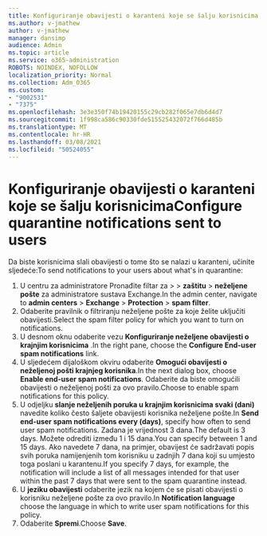 ```yaml
---
title: Konfiguriranje obavijesti o karanteni koje se šalju korisnicima
ms.author: v-jmathew
author: v-jmathew
manager: dansimp
audience: Admin
ms.topic: article
ms.service: o365-administration
ROBOTS: NOINDEX, NOFOLLOW
localization_priority: Normal
ms.collection: Adm_O365
ms.custom:
- "9002531"
- "7375"
ms.openlocfilehash: 3e3e350f74b19420155c29cb282f065e7db6d4d7
ms.sourcegitcommit: 1f998ca586c90330fde515525432072f766d485b
ms.translationtype: MT
ms.contentlocale: hr-HR
ms.lasthandoff: 03/08/2021
ms.locfileid: "50524055"
---
```

# <a name="configure-quarantine-notifications-sent-to-users"></a><span data-ttu-id="829e2-102">Konfiguriranje obavijesti o karanteni koje se šalju korisnicima</span><span class="sxs-lookup"><span data-stu-id="829e2-102">Configure quarantine notifications sent to users</span></span>

<span data-ttu-id="829e2-103">Da biste korisnicima slali obavijesti o tome što se nalazi u karanteni, učinite sljedeće:</span><span class="sxs-lookup"><span data-stu-id="829e2-103">To send notifications to your users about what's in quarantine:</span></span>

1. <span data-ttu-id="829e2-104">U centru za administratore Pronađite filtar za  >    >  **zaštitu**  >  **neželjene pošte** za administratore sustava Exchange.</span><span class="sxs-lookup"><span data-stu-id="829e2-104">In the admin center, navigate to **admin centers** > **Exchange** > **Protection** > **spam filter**.</span></span>
2. <span data-ttu-id="829e2-105">Odaberite pravilnik o filtriranju neželjene pošte za koje želite uključiti obavijesti.</span><span class="sxs-lookup"><span data-stu-id="829e2-105">Select the spam filter policy for which you want to turn on notifications.</span></span>
3. <span data-ttu-id="829e2-106">U desnom oknu odaberite vezu **Konfiguriranje neželjene obavijesti o krajnjim korisnicima** .</span><span class="sxs-lookup"><span data-stu-id="829e2-106">In the right pane, choose the **Configure End-user spam notifications** link.</span></span>
4. <span data-ttu-id="829e2-107">U sljedećem dijaloškom okviru odaberite **Omogući obavijesti o neželjenoj pošti krajnjeg korisnika**.</span><span class="sxs-lookup"><span data-stu-id="829e2-107">In the next dialog box, choose **Enable end-user spam notifications**.</span></span> <span data-ttu-id="829e2-108">Odaberite da biste omogućili obavijesti o neželjenoj pošti za ovo pravilo.</span><span class="sxs-lookup"><span data-stu-id="829e2-108">Choose to enable spam notifications for this policy.</span></span>
5. <span data-ttu-id="829e2-109">U odjeljku **slanje neželjenih poruka u krajnjim korisnicima svaki (dani)** navedite koliko često šaljete obavijesti korisnika neželjene pošte.</span><span class="sxs-lookup"><span data-stu-id="829e2-109">In **Send end-user spam notifications every (days)**, specify how often to send user spam notifications.</span></span> <span data-ttu-id="829e2-110">Zadana je vrijednost 3 dana.</span><span class="sxs-lookup"><span data-stu-id="829e2-110">The default is 3 days.</span></span> <span data-ttu-id="829e2-111">Možete odrediti između 1 i 15 dana.</span><span class="sxs-lookup"><span data-stu-id="829e2-111">You can specify between 1 and 15 days.</span></span> <span data-ttu-id="829e2-112">Ako navedete 7 dana, na primjer, obavijest će sadržavati popis svih poruka namijenjenih tom korisniku u zadnjih 7 dana koji su umjesto toga poslani u karantenu.</span><span class="sxs-lookup"><span data-stu-id="829e2-112">If you specify 7 days, for example, the notification will include a list of all messages intended for that user within the past 7 days that were sent to the spam quarantine instead.</span></span>
6. <span data-ttu-id="829e2-113">U **jeziku obavijesti** odaberite jezik na kojem će se pisati obavijesti o korisniku neželjene pošte za ovo pravilo.</span><span class="sxs-lookup"><span data-stu-id="829e2-113">In **Notification language** choose the language in which to write user spam notifications for this policy.</span></span>
7. <span data-ttu-id="829e2-114">Odaberite **Spremi**.</span><span class="sxs-lookup"><span data-stu-id="829e2-114">Choose **Save**.</span></span>
